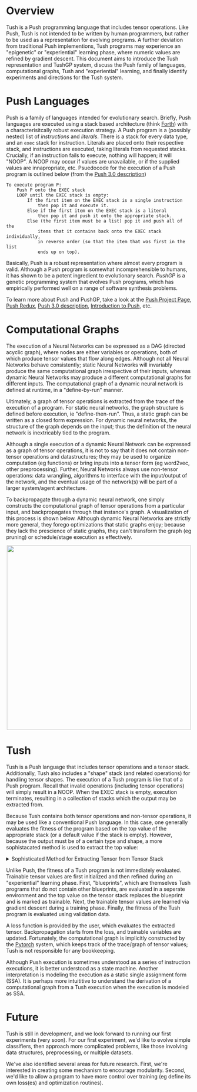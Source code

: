 # Overview
Tush is a Push programming language that includes tensor operations. 
Like Push, Tush is not intended to be written by human programmers, but rather to be used as a representation for evolving programs.
A further deviation from traditional Push implementions, Tush programs may experience an "epigenetic" or "experiential" learning phase, 
where numeric values are refined by gradient descent. This document aims to introduce the Tush representation and TushGP system, 
discuss the Push family of languages, computational graphs, Tush and "experiential" learning, and finally identify experiments and directions for the Tush system.

# Push Languages
Push is a family of languages intended for evolutionary search. 
Briefly, Push languages are executed using a stack based architecture (think [Forth](https://en.wikipedia.org/wiki/Forth_(programming_language))) 
with a characterisitcally robust execution strategy. 
A Push program is a (possibly nested) list of *instructions* and *literals*. 
There is a stack for every data type, and an ```exec``` stack for instruction. 
Literals are placed onto their respective stack, and instructions are executed, taking literals from requested stacks. 
Crucially, if an instruction fails to execute, nothing will happen; it will "NOOP". 
A NOOP may occur if values are unavailable, or if the supplied values are innapropriate, etc. 
Psuedocode for the execution of a Push program is outlined below (from the [Push 3.0 description](http://faculty.hampshire.edu/lspector/push3-description.html))
```
To execute program P:
    Push P onto the EXEC stack
    LOOP until the EXEC stack is empty:
        If the first item on the EXEC stack is a single instruction 
            then pop it and execute it.
        Else if the first item on the EXEC stack is a literal 
            then pop it and push it onto the appropriate stack.
        Else (the first item must be a list) pop it and push all of the
            items that it contains back onto the EXEC stack individually,
            in reverse order (so that the item that was first in the list
            ends up on top).
```

Basically, Push is a robust representation where almost every program is valid. 
Although a Push program is somewhat incomprehensible to humans, 
it has shown to be a potent ingredient to evolutionary search. 
_PushGP_ is a genetic programming system that evolves Push programs, which has 
empirically performed well on a range of software synthesis problems. 

To learn more about Push and PushGP, take a look at the
[Push Project Page](http://faculty.hampshire.edu/lspector/push.html),
[Push Redux](https://erp12.github.io/push-redux/pages/intro_to_push/index.html),
[Push 3.0 description](http://faculty.hampshire.edu/lspector/push3-description.html), 
[Introduction to Push](https://push-language.hampshire.edu/t/introduction-to-push/794), 
etc.

# Computational Graphs
The execution of a Neural Networks can be expressed as a DAG (directed acyclic graph), where nodes are either variables or operations, both of which produce tensor values that flow along edges.
Although not all Neural Networks behave consistently; 
static Neural Networks will invariably produce the same computational graph irrespective of their inputs, 
whereas dynamic Neural Networks may produce a different computational graphs for different inputs. 
The computational graph of a dynamic neural network is defined at runtime, in a "define-by-run" manner.

Ultimately, a graph of tensor operations is extracted from the trace of the execution of a program. 
For static neural networks, the graph structure is defined before execution, ie "define-then-run". 
Thus, a static graph can be written as a closed form expression. 
For dynamic neural networks, the structure of the graph depends on the input; thus the definition of the neural network is inextricably tied to the program.

Although a single execution of a dynamic Neural Network can be expressed as a graph of tensor operations, it is not to say that it does not contain non-tensor operations and datastructures;
they may be used to organize computation (eg functions) or bring inputs into a tensor form (eg word2vec, other preprocessing). 
Further, Neural Networks always use non-tensor operations: data wrangling, algorithms to interface with the input/output of the network, and the eventual usage of the network(s) will be part of a larger system/agent architecture.

To backpropagate through a dynamic neural network, one simply constructs the computational graph of tensor operations from a particular input, and backpropagates through that instance's graph. A visualization of this process is shown below.
Although dynamic Neural Networks are strictly more general, they forego optimizations that static graphs enjoy; because they lack the prescience of static graphs, they can't transform the graph (eg pruning) or schedule/stage execution as effectively.
<p align="center"> <img src='http://pytorch.org/static/img/dynamic_graph.gif' width=500px></p>

# Tush
Tush is a Push language that includes tensor operations and a tensor stack. Additionally, Tush also includes a "shape" stack (and related operations) for handling tensor shapes. 
The execution of a Tush program is like that of a Push program. Recall that invalid operations (including tensor operations) will simply result in a NOOP. 
When the EXEC stack is empty, execution terminates, resulting in a collection of stacks which the output may be extracted from.

Because Tush contains both tensor operations and non-tensor operations, it may be used like a conventional Push language. 
In this case, one generally evaluates the fitness of the program based on the top value of the appropriate stack (or a default value if the stack is empty).
However, because the output must be of a certain type and shape, a more sophistacated method is used to extract the top value:
<details>
 <summary>Sophisticated Method for Extracting Tensor from Tensor Stack</summary>
If tensor stack is empty, return default (usually tensor of all ones)
    
Else, descend tensor stack until requested shape "fits" in tensor's shape.
This tensor must also be of the correct (or cast-able) data type, and must be a descendent of an input tensor and a tensor that is being learned by gradient descent.

The descendent constraint exists so that the output is dependent on the input and values that will be learned in the "experiential learning" phase. If it were not dependent on the input, the output would be constant, and converge to the expectation. If it were not dependent on a variable, there is no need for experiential learning (and no variables will be updated).

If no such tensor exists, the descendent constraint is dropped. 

If no such tensor exists, even without the descendent constraint, the default value is returned.

This method is ad-hoc, untested, and may change. Source can be found [here](https://github.com/julianoks/Tush/blob/master/tush.py#L87).
</details>


Unlike Push, the fitness of a Tush program is not immediately evaluated. 
Trainable tensor values are first initialized and then refined during an "experiential" learning phase. 
First, "blueprints", which are themselves Tush programs that do not contain other blueprints, are evaluated in a seperate environment and the top value on the tensor stack replaces the blueprint and is marked as trainable.
Next, the trainable tensor values are learned via gradient descent during a training phase. 
Finally, the fitness of the Tush program is evaluated using validation data.

A loss function is provided by the user, which evaluates the extracted tensor. 
Backpropagation starts from the loss, and trainable variables are updated. 
Fortunately, the computational graph is implicitly constructed by the [Pytorch](http://pytorch.org/about/) system, which keeps track of the trace/graph of tensor values; Tush is not responsible for any bookkeeping.

Although Push execution is sometimes understood as a series of instruction executions, it is better understood as a state machine. Another interpretation is modeling the execution as a static single assignment form (SSA). It is perhaps more intuititive to understand the derivation of a computational graph from a Tush execution when the execution is modeled as SSA.

# Future
Tush is still in development, and we look forward to running our first experiments (very soon). 
For our first experiment, we'd like to evolve simple classifiers, then approach more complicated problems, like those involving data structures, preprocessing, or multiple datasets.

We've also identified several areas for future research. First, we're interested in creating some mechanism to encourage modularity. Second, we'd like to allow a program to have more control over training (eg define its own loss(es) and optimization routines).
